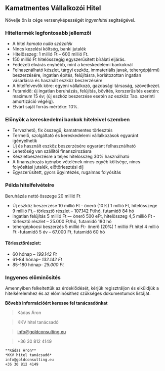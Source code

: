 ## Kamatmentes Vállalkozói Hitel

Növelje ön is cége versenyképességét *ingyenhitel* segítségével. 

### Hiteltermék legfontosabb jellemzői

 - A hitel *kamata nulla százalék*
 - Nincs kezelési költség, banki jutalék
 - Hitelösszeg:  1 millió Ft –   600 millió Ft.
 - 150 millió Ft hitelösszegig egyszerűsített bírálati eljárás.
 - Fedezeti elvárás enyhébb, mint a  kereskedelemi bankoknál    
 - Felhasználható készlet, tárgyi eszköz, immateriális javak, tehergépjármű beszerzésére, ingatlan építés, felújításra, korlátozottan ingatlan vásárlásra és használt eszköz beszerzésére
 - A hitelfelvevők köre: egyéni vállalkozó, gazdasági társaság, szövetkezet.
 - Futamidő: új ingatlan beruházás, felújítás, bővítés, korszerűsítés esetén: maximum 15 év; (új eszköz beszerzése esetén az eszköz Tao. szerinti amortizáció végéig).
 - Elvárt saját forrás mértéke: 10%.

### Előnyök a kereskedelmi bankok hiteleivel szemben

 - Tervezhető, fix összegű, kamatmentes törlesztés
 - Termelő, szolgáltató és kereskedelemi vállalkozások egyaránt igényelhetik
 - Új és használt eszköz beszerzésére egyaránt felhasználható
 - Lehetőség van szállítói finanszírozásra
 - Készletbeszerzésre a teljes hitelösszeg 30% használható
 - A finanszírozás igénybe vételének nincs egyéb költsége, nincs folyósítási jutalék, előtörlesztési díj
 - Egyszerűsített, gyors ügyintézés, rugalmas folyósítás


### Példa hitelfelvételre
Beruházás nettó összege 20 millió Ft

-	Új eszköz beszerzése 10 millió Ft -  önerő (10%) 1 millió Ft, hitelösszege 9 millió Ft,– törlesztő részlet – 107.142 Ft/hó, futamidő 84 hó  
-	ingatlan felújítás 5 millió Ft –- önerő 500 eFt, hitelösszeg 4,5 millió Ft - törlesztő részlet – 25.000 Ft/hó, futamidő 180 hó
-	tehergépkocsi beszerzés 5 millió Ft- önerő (20%) 1 millió Ft hitel 4 millió Ft -futamidő 5 év – 67.000 Ft, futamidő 60 hó

#### Törlesztőrészlet:
 - 60 hónap – *199.142 Ft*
 - 61-84 hónap– *132.142 Ft*
 - 85-180 hónap- *25.000 Ft*

### Ingyenes előminősítés

Amennyiben felkeltettük az érdeklődését, kérjük regisztráljon és elküldjük a hitelkérelemhez és az előminősíthez szükséges dokumentumok listáját. 

**Bővebb információért keresse fel tanácsadónkat**

> Kádas Áron

> KKV hitel tanácsadó

> info@goldconsulting.eu

> +36 30 812 4149

```markdown
**Kádas Áron**
*KKV hitel tanácsadó*
info@goldconsulting.eu
+36 30 812 4149
```



